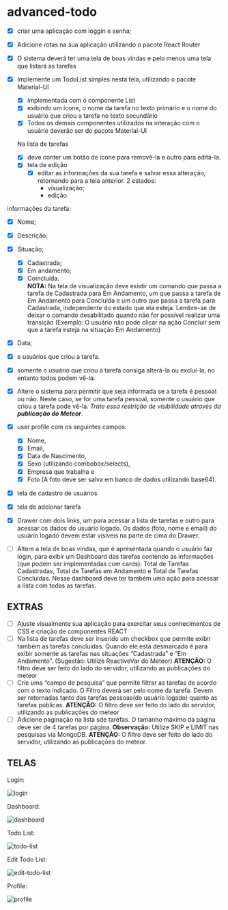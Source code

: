 # advanced-todo

- [x] criar uma aplicação com loggin e senha;
- [x] Adicione rotas na sua aplicação utilizando o pacote React Router
- [x] O sistema deverá ter uma tela de boas vindas e pelo menos uma tela que listará as tarefas
- [x] Implemente um TodoList simples nesta tela, utilizando o pacote Material-UI

  - [x] implementada com o componente List
  - [x] exibindo um ícone, o nome da tarefa no texto primário e o nome do usuário que criou a tarefa no texto secundário
  - [x] Todos os demais componentes utilizados na interação com o usuário deverão ser do pacote Material-UI

  Na lista de tarefas

  - [x] deve conter um botão de ícone para removê-la e outro para editá-la.
  - [x] tela de edição
    - [x] editar as informações da sua tarefa e salvar essa alteração, retornando para a tela anterior.
          2 estados:
      - visualização;
      - edição.

informações da tarefa:

- [x] Nome;
- [x] Descrição;
- [x] Situação;
  - [x] Cadastrada;
  - [x] Em andamento;
  - [x] Comcluída.  
         **NOTA:** Na tela de visualização deve existir um comando que passa a tarefa de Cadastrada para Em Andamento, um que passa a tarefa de Em Andamento para Concluída e um outro que passa a tarefa para Cadastrada, independente do estado que ela esteja. Lembre-se de deixar o comando desabilitado quando não for possível realizar uma transição (Exemplo: O usuário não pode clicar na ação Concluir sem que a tarefa esteja na situação Em Andamento)
- [x] Data;
- [x] e usuários que criou a tarefa.

- [x] somente o usuário que criou a tarefa consiga alterá-la ou excluí-la, no entanto todos podem vê-la.
- [x] Altere o sistema para permitir que seja informada se a tarefa é pessoal ou não. Neste caso, se for uma tarefa pessoal, somente o usuário que criou a tarefa pode vê-la. _Trate essa restrição de visibilidade através da **publicação do Meteor**_.
- [x] user profile com os seguintes campos:
  - [x] Nome,
  - [x] Email,
  - [x] Data de Nascimento,
  - [x] Sexo (utilizando combobox/selects),
  - [x] Empresa que trabalha e
  - [x] Foto (A foto deve ser salva em banco de dados utilizando base64).
- [x] tela de cadastro de usuários
- [x] tela de adcionar tarefa
- [x] Drawer com dois links, um para acessar a lista de tarefas e outro para acessar os dados do usuário logado. Os dados (foto, nome e email) do usuário logado devem estar visíveis na parte de cima do Drawer.
- [ ] Altere a tela de boas vindas, que é apresentada quando o usuário faz login, para exibir um Dashboard das tarefas contendo as informações (que podem ser implementadas com cards): Total de Tarefas Cadastradas, Total de Tarefas em Andamento e Total de Tarefas Concluídas. Nesse dashboard deve ter também uma ação para acessar a lista com todas as tarefas.

## EXTRAS

- [ ] Ajuste visualmente sua aplicação para exercitar seus conhecimentos de CSS e criação de componentes REACT
- [ ] Na lista de tarefas deve ser inserido um checkbox que permite exibir também as tarefas concluídas. Quando ele está desmarcado é para exibir somente as tarefas nas situações “Cadastrada” e “Em Andamento”. (Sugestão: Utilize ReactiveVar do Meteor)
      **ATENÇÃO:** O filtro deve ser feito do lado do servidor, utilizando as publicações do meteor
- [ ] Crie uma “campo de pesquisa” que permite filtrar as tarefas de acordo com o texto indicado. O Filtro deverá ser pelo nome da tarefa.
      Devem ser retornadas tanto das tarefas pessoas(do usuário logado) quanto as tarefas públicas.
      **ATENÇÃO:** O filtro deve ser feito do lado do servidor, utilizando as publicações do meteor
- [ ] Adicione paginação na lista sde tarefas. O tamanho máximo da página deve ser de 4 tarefas por página.
      **Observação:** Utilize SKIP e LIMIT nas pesquisas via MongoDB.
      **ATENÇÃO:** O filtro deve ser feito do lado do servidor, utilizando as publicações do meteor.

## TELAS

Login:

![login](./img/login.png)

Dashboard:

![dashboard](./img/dashboard.png)

Todo List:

![todo-list](./img/todo-list.png)

Edit Todo List:

![edit-todo-list](./img/edit-todo.png)

Profile:

![profile](./img/profile.png)

